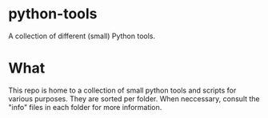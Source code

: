 # python-tools
A collection of different (small) Python tools.

# What
This repo is home to a collection of small python tools and scripts for various purposes. 
They are sorted per folder. When neccessary, consult the "info" files in each folder for more information.
